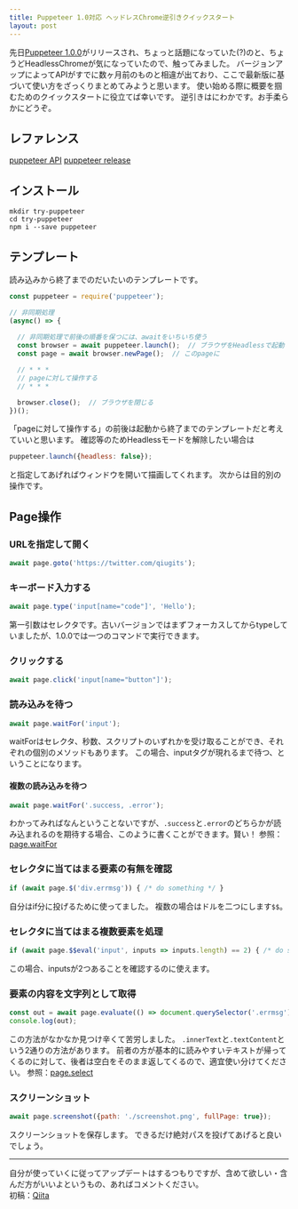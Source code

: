 ```yaml
---
title: Puppeteer 1.0対応 ヘッドレスChrome逆引きクイックスタート
layout: post
---
```

先日[Puppeteer 1.0.0][Puppeteer]がリリースされ、ちょっと話題になっていた(?)のと、ちょうどHeadlessChromeが気になっていたので、触ってみました。
バージョンアップによってAPIがすでに数ヶ月前のものと相違が出ており、ここで最新版に基づいて使い方をざっくりまとめてみようと思います。
使い始める際に概要を掴むためのクイックスタートに役立てば幸いです。
逆引きはにわかです。お手柔らかにどうぞ。


## レファレンス
[puppeteer API][puppeteer API]
[puppeteer release][puppeteer release]


## インストール
```shell
mkdir try-puppeteer
cd try-puppeteer
npm i --save puppeteer
```

## テンプレート
読み込みから終了までのだいたいのテンプレートです。

```js
const puppeteer = require('puppeteer');

// 非同期処理
(async() => {
  
  // 非同期処理で前後の順番を保つには、awaitをいちいち使う
  const browser = await puppeteer.launch();  // ブラウザをHeadlessで起動
  const page = await browser.newPage();  // このpageに

  // * * *
  // pageに対して操作する
  // * * *

  browser.close();  // ブラウザを閉じる
})();
```
「pageに対して操作する」の前後は起動から終了までのテンプレートだと考えていいと思います。
確認等のためHeadlessモードを解除したい場合は

```js
puppeteer.launch({headless: false});
```
と指定してあげればウィンドウを開いて描画してくれます。
次からは目的別の操作です。

## Page操作

### URLを指定して開く
```javascript
await page.goto('https://twitter.com/qiugits');
```

### キーボード入力する
```javascript
await page.type('input[name="code"]', 'Hello');
```
第一引数はセレクタです。古いバージョンではまずフォーカスしてからtypeしていましたが、1.0.0では一つのコマンドで実行できます。

### クリックする
```javascript
await page.click('input[name="button"]');
```

### 読み込みを待つ
```javascript
await page.waitFor('input');
```
waitForはセレクタ、秒数、スクリプトのいずれかを受け取ることができ、それぞれの個別のメソッドもあります。
この場合、inputタグが現れるまで待つ、ということになります。

#### 複数の読み込みを待つ
```javascript
await page.waitFor('.success, .error');
```
わかってみればなんということないですが、`.success`と`.error`のどちらかが読み込まれるのを期待する場合、このように書くことができます。賢い！
参照：[page.waitFor](https://github.com/GoogleChrome/puppeteer/issues/709)

### セレクタに当てはまる要素の有無を確認
```javascript
if (await page.$('div.errmsg')) { /* do something */ }
```
自分はif分に投げるために使ってました。
複数の場合はドルを二つにします`$$`。

### セレクタに当てはまる複数要素を処理
```javascript
if (await page.$$eval('input', inputs => inputs.length) == 2) { /* do something */ }
```
この場合、inputsが2つあることを確認するのに使えます。

### 要素の内容を文字列として取得
```javascript
const out = await page.evaluate(() => document.querySelector('.errmsg').innerText);
console.log(out);
```
この方法がなかなか見つけ辛くて苦労しました。
`.innerText`と`.textContent`という2通りの方法があります。
前者の方が基本的に読みやすいテキストが帰ってくるのに対して、後者は空白をそのまま返してくるので、適宜使い分けてください。
参照：[page.select](https://github.com/GoogleChrome/puppeteer/issues/489)

### スクリーンショット
```javascript
await page.screenshot({path: './screenshot.png', fullPage: true});
```
スクリーンショットを保存します。
できるだけ絶対パスを投げてあげると良いでしょう。


---
自分が使っていくに従ってアップデートはするつもりですが、含めて欲しい・含んだ方がいいよというもの、あればコメントください。  
初稿：[Qiita](https://qiita.com/qiugits/items/ad1e2de07237ced141c4)



[Puppeteer]: https://github.com/GoogleChrome/puppeteer
[puppeteer API]: https://github.com/GoogleChrome/puppeteer/blob/master/docs/api.md#pageselectselector-values
[puppeteer release]: https://github.com/GoogleChrome/puppeteer/releases
